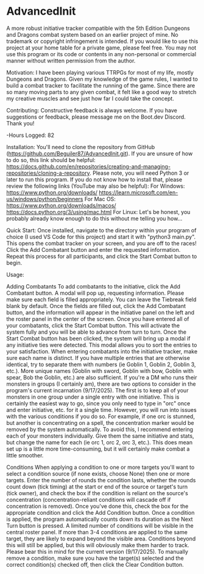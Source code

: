 # AdvancedInit
A more robust initiative tracker compatible with the 5th Edition Dungeons and Dragons combat system based on an earlier project of mine. No trademark or copyright infringement is intended.
If you would like to use this project at your home table for a private game, please feel free. You may not use this program or its code or contents in any non-personal or commercial manner without written permission from the author.

Motivation: I have been playing various TTRPGs for most of my life, mostly Dungeons and Dragons. Given my knowledge of the game rules, I wanted to build a combat tracker to facilitate the running of the game. Since there are so many moving parts to any given combat, it felt like a good way to stretch my creative muscles and see just how far I could take the concept.

Contributing: Constructive feedback is always welcome. If you have suggestions or feedback, please message me on the Boot.dev Discord. Thank you!

-Hours Logged: 82

Installation:
You'll need to clone the repository from GitHub (https://github.com/Beguiler87/AdvancedInit.git). If you are unsure of how to do so, this link should be helpful: https://docs.github.com/en/repositories/creating-and-managing-repositories/cloning-a-repository.
Please note, you will need Python 3 or later to run this program. If you do not know how to install that, please review the following links (YouTube may also be helpful):
For Windows:
https://www.python.org/downloads/
https://learn.microsoft.com/en-us/windows/python/beginners
For Mac OS:
https://www.python.org/downloads/macos/
https://docs.python.org/3/using/mac.html
For Linux:
Let's be honest, you probably already know enough to do this without me telling you how...

Quick Start:
Once installed, navigate to the directory within your program of choice (I used VS Code for this project) and start it with "python3 main.py". This opens the combat tracker on your screen, and you are off to the races! Click the Add Combatant button and enter the requested information. Repeat this process for all participants, and click the Start Combat button to begin.

Usage:

Adding Combatants
To add combatants to the initiative, click the Add Combatant button. A modal will pop up, requesting information. Please make sure each field is filled appropriately. You can leave the Tiebreak field blank by default. Once the fields are filled out, click the Add Combatant button, and the information will appear in the initiative panel on the left and the roster panel in the center of the screen. Once you have entered all of your combatants, click the Start Combat button. This will activate the system fully and you will be able to advance from turn to turn.
Once the Start Combat button has been clicked, the system will bring up a modal if any initiative ties were detected. This modal allows you to sort the entries to your satisfaction.
When entering combatants into the initiative tracker, make sure each name is distinct. If you have multiple entries that are otherwise identical, try to separate them with numbers (ie Goblin 1, Goblin 2, Goblin 3, etc.). More unique names (Goblin with sword, Goblin with bow, Goblin with spear, Bob the Goblin, etc.) are also sufficient.
If you're a DM who runs their monsters in groups (I certainly am), there are two options to consider in the program's current incarnation (9/17/2025). The first is to keep all of your monsters in one group under a single entry with one initiative. This is certainly the easiest way to go, since you only need to type in "orc" once and enter initiative, etc. for it a single time. However, you will run into issues with the various conditions if you do so. For example, if one orc is stunned, but another is concentrating on a spell, the concentration marker would be removed by the system automatically. To avoid this, I recommend entering each of your monsters individually. Give them the same initiative and stats, but change the name for each (ie orc 1, orc 2, orc 3, etc.). This does mean set up is a little more time-consuming, but it will certainly make combat a little smoother.

Conditions
When applying a condition to one or more targets you'll want to select a condition source (if none exists, choose None) then one or more targets. Enter the number of rounds the condition lasts, whether the rounds count down (tick timing) at the start or end of the source or target's turn (tick owner), and check the box if the condition is reliant on the source's concentration (concentration-reliant conditions will cascade off if concentration is removed). Once you've done this, check the box for the appropriate condition and click the Add Condition button.
Once a condition is applied, the program automatically counts down its duration as the Next Turn button is pressed.
A limited number of conditions will be visible in the central roster panel. If more than 3-4 conditions are applied to the same target, they are likely to expand beyond the visible area. Conditions beyond this will still be applied, but this will obviously make them harder to track. Please bear this in mind for the current version (9/17/2025).
To manually remove a condition, make sure you have the target(s) selected and the correct condition(s) checked off, then click the Clear Condition button.